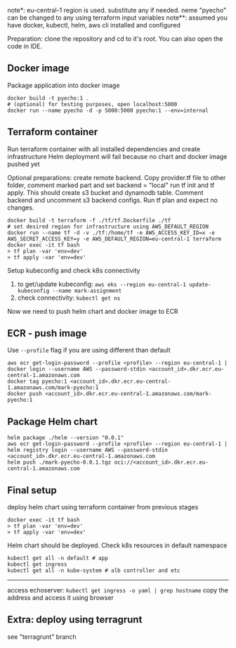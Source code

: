 note*: eu-central-1 region is used. substitute any if needed. neme "pyecho" can be changed to any using terraform input variables
note**: assumed you have docker, kubectl, helm, aws cli installed and configured

Preparation:
clone the repository and cd to it's root. You can also open the code in IDE.

## Docker image

Package application into docker image
```
docker build -t pyecho:1 .
# (optional) for testing purposes, open localhost:5000
docker run --name pyecho -d -p 5000:5000 pyecho:1 --env=internal
```
## Terraform container

Run terraform container with all installed dependencies and create infrastructure
Helm deployment will fail because no chart and docker image pushed yet

Optional preparations: create remote backend.
Copy provider.tf file to other folder, comment marked part and set backend = "local"
run tf init and tf apply. This should create s3 bucket and dynamodb table. 
Comment backend and uncomment s3 backend configs. Run tf plan and expect no changes.

```
docker build -t terraform -f ./tf/tf.Dockerfile ./tf
# set desired region for infrastructure using AWS_DEFAULT_REGION
docker run --name tf -d -v ./tf:/home/tf -e AWS_ACCESS_KEY_ID=x -e AWS_SECRET_ACCESS_KEY=y -e AWS_DEFAULT_REGION=eu-central-1 terraform
docker exec -it tf bash
> tf plan -var 'env=dev'
> tf apply -var 'env=dev'

```
Setup kubeconfig and check k8s connectivity
1) to get/update kubeconfig:
`aws eks --region eu-central-1 update-kubeconfig --name mark-assignment`
2) check connectivity:
`kubectl get ns`

Now we need to push helm chart and docker image to ECR

## ECR - push image

Use `--profile` flag if you are using different than default
```
aws ecr get-login-password --profile <profile> --region eu-central-1 | docker login --username AWS --password-stdin <account_id>.dkr.ecr.eu-central-1.amazonaws.com
docker tag pyecho:1 <account_id>.dkr.ecr.eu-central-1.amazonaws.com/mark-pyecho:1
docker push <account_id>.dkr.ecr.eu-central-1.amazonaws.com/mark-pyecho:1
```

## Package Helm chart
```
helm package ./helm --version "0.0.1"
aws ecr get-login-password --profile <profile> --region eu-central-1 | helm registry login --username AWS --password-stdin <account_id>.dkr.ecr.eu-central-1.amazonaws.com
helm push ./mark-pyecho-0.0.1.tgz oci://<account_id>.dkr.ecr.eu-central-1.amazonaws.com
```
## Final setup

deploy helm chart using terraform container from previous stages
```
docker exec -it tf bash
> tf plan -var 'env=dev'
> tf apply -var 'env=dev'
```
Helm chart should be deployed. Check k8s resources in default namespace

```
kubectl get all -n default # app
kubectl get ingress
kubectl get all -n kube-system # alb controller and etc
```

---

access echoserver:
`kubectl get ingress -o yaml | grep hostname`
copy the address and access it using browser


## Extra: deploy using terragrunt

see "terragrunt" branch